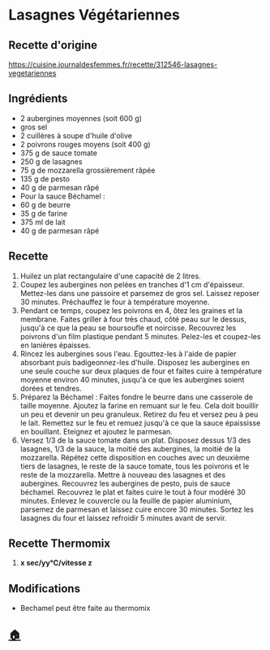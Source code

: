 # Lasagnes Végétariennes
## Recette d'origine
https://cuisine.journaldesfemmes.fr/recette/312546-lasagnes-vegetariennes

## Ingrédients

- 2 aubergines moyennes (soit 600 g)
- gros sel
- 2 cuillères à soupe d'huile d'olive
- 2 poivrons rouges moyens (soit 400 g)
- 375 g de sauce tomate
- 250 g de lasagnes
- 75 g de mozzarella grossièrement râpée
- 135 g de pesto
- 40 g de parmesan râpé
- Pour la sauce Béchamel :
- 60 g de beurre
- 35 g de farine
- 375 ml de lait
- 40 g de parmesan râpé

## Recette
1. Huilez un plat rectangulaire d'une capacité de 2 litres.
2. Coupez les aubergines non pelées en tranches d'1 cm d'épaisseur. Mettez-les dans une passoire et parsemez de gros sel. Laissez reposer 30 minutes. Préchauffez le four à température moyenne.
3. Pendant ce temps, coupez les poivrons en 4, ôtez les graines et la membrane. Faites griller à four très chaud, côté peau sur le dessus, jusqu'à ce que la peau se boursoufle et noircisse. Recouvrez les poivrons d'un film plastique pendant 5 minutes. Pelez-les et coupez-les en lanières épaisses.
4. Rincez les aubergines sous l'eau. Egouttez-les à l'aide de papier absorbant puis badigeonnez-les d'huile. Disposez les aubergines en une seule couche sur deux plaques de four et faites cuire à température moyenne environ 40 minutes, jusqu'à ce que les aubergines soient dorées et tendres.
5. Préparez la Béchamel : Faites fondre le beurre dans une casserole de taille moyenne. Ajoutez la farine en remuant sur le feu. Cela doit bouillir un peu et devenir un peu granuleux. Retirez du feu et versez peu à peu le lait. Remettez sur le feu et remuez jusqu'à ce que la sauce épaississe en bouillant. Eteignez et ajoutez le parmesan.
6. Versez 1/3 de la sauce tomate dans un plat. Disposez dessus 1/3 des lasagnes, 1/3 de la sauce, la moitié des aubergines, la moitié de la mozzarella. Répétez cette disposition en couches avec un deuxième tiers de lasagnes, le reste de la sauce tomate, tous les poivrons et le reste de la mozzarella. Mettre à nouveau des lasagnes et des aubergines. Recouvrez les aubergines de pesto, puis de sauce béchamel. Recouvrez le plat et faites cuire le tout à four modéré 30 minutes. Enlevez le couvercle ou la feuille de papier aluminium, parsemez de parmesan et laissez cuire encore 30 minutes. Sortez les lasagnes du four et laissez refroidir 5 minutes avant de servir. 

## Recette Thermomix
1. **x sec/yy°C/vitesse z**

## Modifications
- Bechamel peut être faite au thermomix


## [:house:](/)
